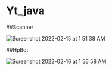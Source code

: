 # Yt_java
##Scanner

![Screenshot 2022-02-15 at 1 51 38 AM](https://user-images.githubusercontent.com/78723011/153941659-54062d92-e916-4fb0-9a95-2e1395b3694a.png)

##HpBot

![Screenshot 2022-02-16 at 1 56 58 AM](https://user-images.githubusercontent.com/78723011/154143667-10e6928a-45ca-48a3-aa19-8a853031199c.png)

